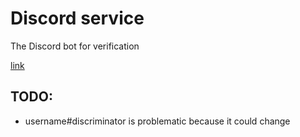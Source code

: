 # Discord service

The Discord bot for verification

[link](https://discord.com/api/oauth2/authorize?client_id=945370355181183026&permissions=9059773504&scope=applications.commands%20bot)

## TODO:

-   username#discriminator is problematic because it could change
